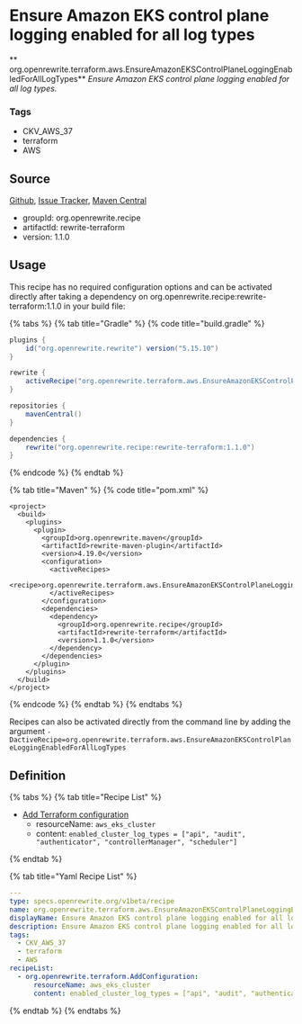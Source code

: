 # Ensure Amazon EKS control plane logging enabled for all log types

** org.openrewrite.terraform.aws.EnsureAmazonEKSControlPlaneLoggingEnabledForAllLogTypes**
_Ensure Amazon EKS control plane logging enabled for all log types._

### Tags

* CKV_AWS_37
* terraform
* AWS

## Source

[Github](https://github.com/openrewrite/rewrite-terraform), [Issue Tracker](https://github.com/openrewrite/rewrite-terraform/issues), [Maven Central](https://search.maven.org/artifact/org.openrewrite.recipe/rewrite-terraform/1.1.0/jar)

* groupId: org.openrewrite.recipe
* artifactId: rewrite-terraform
* version: 1.1.0


## Usage

This recipe has no required configuration options and can be activated directly after taking a dependency on org.openrewrite.recipe:rewrite-terraform:1.1.0 in your build file:

{% tabs %}
{% tab title="Gradle" %}
{% code title="build.gradle" %}
```groovy
plugins {
    id("org.openrewrite.rewrite") version("5.15.10")
}

rewrite {
    activeRecipe("org.openrewrite.terraform.aws.EnsureAmazonEKSControlPlaneLoggingEnabledForAllLogTypes")
}

repositories {
    mavenCentral()
}

dependencies {
    rewrite("org.openrewrite.recipe:rewrite-terraform:1.1.0")
}
```
{% endcode %}
{% endtab %}

{% tab title="Maven" %}
{% code title="pom.xml" %}
```markup
<project>
  <build>
    <plugins>
      <plugin>
        <groupId>org.openrewrite.maven</groupId>
        <artifactId>rewrite-maven-plugin</artifactId>
        <version>4.19.0</version>
        <configuration>
          <activeRecipes>
            <recipe>org.openrewrite.terraform.aws.EnsureAmazonEKSControlPlaneLoggingEnabledForAllLogTypes</recipe>
          </activeRecipes>
        </configuration>
        <dependencies>
          <dependency>
            <groupId>org.openrewrite.recipe</groupId>
            <artifactId>rewrite-terraform</artifactId>
            <version>1.1.0</version>
          </dependency>
        </dependencies>
      </plugin>
    </plugins>
  </build>
</project>
```
{% endcode %}
{% endtab %}
{% endtabs %}

Recipes can also be activated directly from the command line by adding the argument `-DactiveRecipe=org.openrewrite.terraform.aws.EnsureAmazonEKSControlPlaneLoggingEnabledForAllLogTypes`

## Definition

{% tabs %}
{% tab title="Recipe List" %}
* [Add Terraform configuration](../../terraform/addconfiguration.md)
  * resourceName: `aws_eks_cluster`
  * content: `enabled_cluster_log_types = ["api", "audit", "authenticator", "controllerManager", "scheduler"]`

{% endtab %}

{% tab title="Yaml Recipe List" %}
```yaml
---
type: specs.openrewrite.org/v1beta/recipe
name: org.openrewrite.terraform.aws.EnsureAmazonEKSControlPlaneLoggingEnabledForAllLogTypes
displayName: Ensure Amazon EKS control plane logging enabled for all log types
description: Ensure Amazon EKS control plane logging enabled for all log types.
tags:
  - CKV_AWS_37
  - terraform
  - AWS
recipeList:
  - org.openrewrite.terraform.AddConfiguration:
      resourceName: aws_eks_cluster
      content: enabled_cluster_log_types = ["api", "audit", "authenticator", "controllerManager", "scheduler"]

```
{% endtab %}
{% endtabs %}
